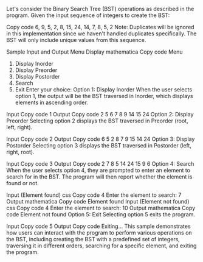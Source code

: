 Let's consider the Binary Search Tree (BST) operations as described in the program. Given the input sequence of integers to create the BST:

Copy code
6, 9, 5, 2, 8, 15, 24, 14, 7, 8, 5, 2
Note: Duplicates will be ignored in this implementation since we haven't handled duplicates specifically. The BST will only include unique values from this sequence.

Sample Input and Output
Menu Display
mathematica
Copy code
Menu
1. Display Inorder
2. Display Preorder
3. Display Postorder
4. Search
5. Exit
Enter your choice:
Option 1: Display Inorder
When the user selects option 1, the output will be the BST traversed in Inorder, which displays elements in ascending order.

Input
Copy code
1
Output
Copy code
2 5 6 7 8 9 14 15 24 
Option 2: Display Preorder
Selecting option 2 displays the BST traversed in Preorder (root, left, right).

Input
Copy code
2
Output
Copy code
6 5 2 8 7 9 15 14 24 
Option 3: Display Postorder
Selecting option 3 displays the BST traversed in Postorder (left, right, root).

Input
Copy code
3
Output
Copy code
2 7 8 5 14 24 15 9 6 
Option 4: Search
When the user selects option 4, they are prompted to enter an element to search for in the BST. The program will then report whether the element is found or not.

Input (Element found)
css
Copy code
4
Enter the element to search: 7
Output
mathematica
Copy code
Element found
Input (Element not found)
css
Copy code
4
Enter the element to search: 10
Output
mathematica
Copy code
Element not found
Option 5: Exit
Selecting option 5 exits the program.

Input
Copy code
5
Output
Copy code
Exiting...
This sample demonstrates how users can interact with the program to perform various operations on the BST, including creating the BST with a predefined set of integers, traversing it in different orders, searching for a specific element, and exiting the program.
